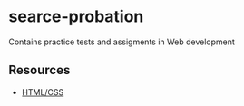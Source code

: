 # searce-probation

Contains practice tests and assigments in Web development

## Resources

* [HTML/CSS](https://developer.mozilla.org/en-US/docs/Learn/CSS)
